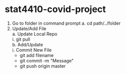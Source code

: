 # stat4410-covid-project
1. Go to folder in command prompt
  a. cd path/../folder
2. Update/Add File <br />
  a. Update Local Repo <br />
    i. git pull <br />
  b. Add/Update <br />
    i. Commit New File
      - git add filename
      - git commit -m "Message"
      - git push origin master

